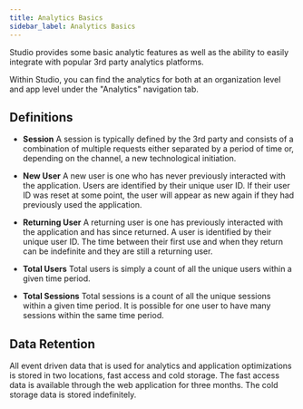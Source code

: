 ```yaml
---
title: Analytics Basics
sidebar_label: Analytics Basics
---
```


Studio provides some basic analytic features as well as the ability to easily integrate with popular 3rd party analytics platforms.

Within Studio, you can find the analytics for both at an organization level and app level under the "Analytics" navigation tab.  

## Definitions

- **Session** A session is typically defined by the 3rd party and consists of a combination of multiple requests either separated by a period of time or, depending on the channel, a new technological initiation.   

- **New User** A new user is one who has never previously interacted with the application.  Users are identified by their unique user ID.  If their user ID was reset at some point, the user will appear as new again if they had previously used the application.  

- **Returning User** A returning user is one has previously interacted with the application and has since returned.  A user is identified by their unique user ID.  The time between their first use and when they return can be indefinite and they are still a returning user.  

- **Total Users** Total users is simply a count of all the unique users within a given time period.  

- **Total Sessions** Total sessions is a count of all the unique sessions within a given time period.  It is possible for one user to have many sessions within the same time period.    

## Data Retention

All event driven data that is used for analytics and application optimizations is stored in two locations, fast access and cold storage.  The fast access data is available through the web application for three months.  The cold storage data is stored indefinitely.